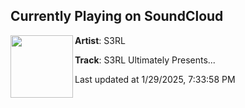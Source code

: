 ## Currently Playing on SoundCloud

[<img align="left" width="100" src="https://i1.sndcdn.com/artworks-qmGE2VyXM118aqeO-3Bf2Nw-t500x500.png">](https://soundcloud.com/s3rl/s3rl-ultimately-presents)

**Artist**: S3RL 

**Track**: S3RL Ultimately Presents...

Last updated at 1/29/2025, 7:33:58 PM
